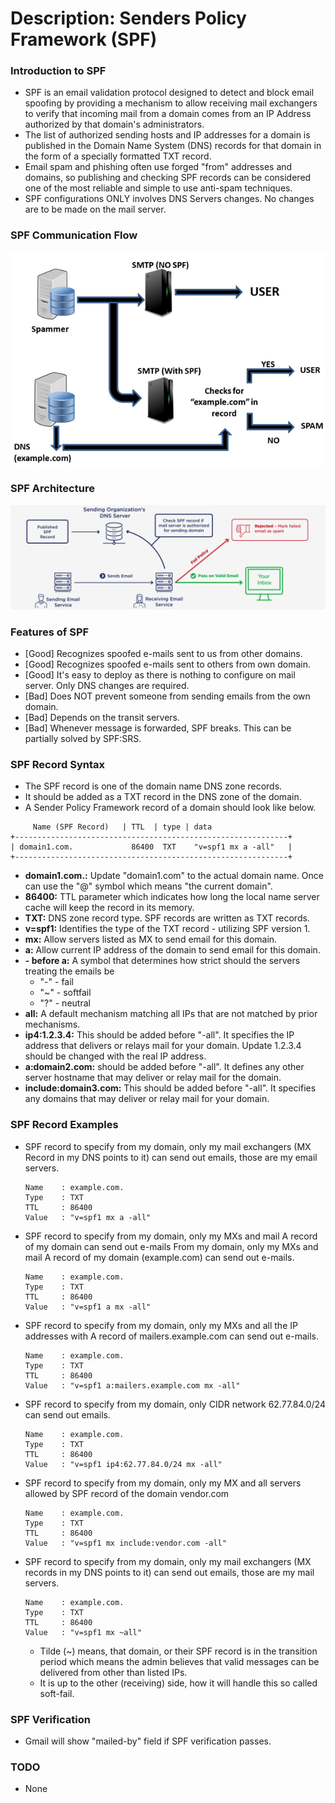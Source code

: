 # Description: Senders Policy Framework (SPF)

### Introduction to SPF
* SPF is an email validation protocol designed to detect and block email spoofing by providing a mechanism to allow 
  receiving mail exchangers to verify that incoming mail from a domain comes from an IP Address authorized by that 
  domain's administrators.
* The list of authorized sending hosts and IP addresses for a domain is published in the Domain Name System (DNS) 
  records for that domain in the form of a specially formatted TXT record.
* Email spam and phishing often use forged "from" addresses and domains, so publishing and checking SPF records can be 
  considered one of the most reliable and simple to use anti-spam techniques.
* SPF configurations ONLY involves DNS Servers changes. No changes are to be made on the mail server.

### SPF Communication Flow
![](images/spf-flowchart.png)

### SPF Architecture
![](images/spf-architecture.png)

### Features of SPF
* [Good] Recognizes spoofed e-mails sent to us from other domains.
* [Good] Recognizes spoofed e-mails sent to others from own domain.
* [Good] It's easy to deploy as there is nothing to configure on mail server. Only DNS changes are required.
* [Bad] Does NOT prevent someone from sending emails from the own domain.
* [Bad] Depends on the transit servers.
* [Bad] Whenever message is forwarded, SPF breaks. This can be partially solved by SPF:SRS.

### SPF Record Syntax
* The SPF record is one of the domain name DNS zone records.
* It should be added as a TXT record in the DNS zone of the domain.
* A Sender Policy Framework record of a domain should look like below.
```
     Name (SPF Record)   | TTL  | type | data 	
+-------------------------------------------------------------+
| domain1.com.             86400  TXT    "v=spf1 mx a -all"   |
+-------------------------------------------------------------+
``` 
* **domain1.com.:** Update "domain1.com" to the actual domain name. Once can use the "@" symbol which means "the current 
  domain".
* **86400:** TTL parameter which indicates how long the local name server cache will keep the record in its memory.
* **TXT:** DNS zone record type. SPF records are written as TXT records.
* **v=spf1:** Identifies the type of the TXT record - utilizing SPF version 1.
* **mx:** Allow servers listed as MX to send email for this domain.
* **a:** Allow current IP address of the domain to send email for this domain.
* **- before a:** A symbol that determines how strict should the servers treating the emails be 
    * "-" - fail
    * "~" - softfail
    * "?" - neutral
* **all:** A default mechanism matching all IPs that are not matched by prior mechanisms.
* **ip4:1.2.3.4:** This should be added before "-all". It specifies the IP address that delivers or relays mail for your 
  domain. Update 1.2.3.4 should be changed with the real IP address.
* **a:domain2.com:** should be added before "-all". It defines any other server hostname that may deliver or relay mail 
  for the domain.
* **include:domain3.com:** This should be added before "-all". It specifies any domains that may deliver or relay mail 
  for your domain.

### SPF Record Examples
* SPF record to specify from my domain, only my mail exchangers (MX Record in my DNS points to it) can send out emails, 
  those are my email servers.
    ```
    Name    : example.com.
    Type    : TXT
    TTL     : 86400
    Value   : "v=spf1 mx a -all"
    ```
* SPF record to specify from my domain, only my MXs and mail A record of my domain can send out e-mails From my domain, only my MXs and mail A record of my domain (example.com) can send 
  out e-mails. 
    ```
    Name    : example.com.
    Type    : TXT
    TTL     : 86400
    Value   : "v=spf1 a mx -all"
    ```
* SPF record to specify from my domain, only my MXs and all the IP addresses with A record of mailers.example.com can 
  send out e-mails. 
    ```
    Name    : example.com.
    Type    : TXT
    TTL     : 86400
    Value   : "v=spf1 a:mailers.example.com mx -all"
    ```
* SPF record to specify from my domain, only CIDR network 62.77.84.0/24 can send out emails.
    ```
    Name    : example.com.
    Type    : TXT
    TTL     : 86400
    Value   : "v=spf1 ip4:62.77.84.0/24 mx -all"
    ```
* SPF record to specify from my domain, only my MX and all servers allowed by SPF record of the domain vendor.com 
    ```
    Name    : example.com.
    Type    : TXT
    TTL     : 86400
    Value   : "v=spf1 mx include:vendor.com -all"
    ```
* SPF record to specify from my domain, only my mail exchangers (MX records in my DNS points to it) can send out 
  emails, those are my mail servers. 
    ```
    Name    : example.com.
    Type    : TXT
    TTL     : 86400
    Value   : "v=spf1 mx ~all"
    ```
    - Tilde (~) means, that domain, or their SPF record is in the transition period which means the admin believes that 
      valid messages can be delivered from other than listed IPs.
    - It is up to the other (receiving) side, how it will   handle this so called soft-fail.

### SPF Verification
* Gmail will show "mailed-by" field if SPF verification passes.

### TODO
* None
